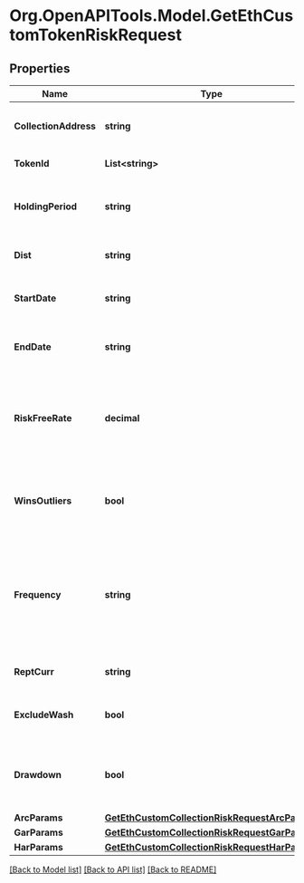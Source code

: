 # Org.OpenAPITools.Model.GetEthCustomTokenRiskRequest

## Properties

Name | Type | Description | Notes
------------ | ------------- | ------------- | -------------
**CollectionAddress** | **string** | The contract address of the token collection. | 
**TokenId** | **List&lt;string&gt;** | The id(s) for the token(s). | 
**HoldingPeriod** | **string** | The holding period to evaluate risk for, e.g. &#x60;12M&#x60; | 
**Dist** | **string** | Return distribution assumed. | [optional] 
**StartDate** | **string** | The start date to pull data for calculations | [optional] 
**EndDate** | **string** | The end date to pull data for calculations | [optional] 
**RiskFreeRate** | **decimal** | The rate of return for an asset deemed risk free in the contemplated holding period | [optional] 
**WinsOutliers** | **bool** | Whether to winsorize time series outliers prior to calculating risk | [optional] 
**Frequency** | **string** | The interval at which to calculate returns to base the forecasts upon, e.g. &#x60;1D&#x60; for daily, &#x60;1M&#x60; for monthly etc. | [optional] 
**ReptCurr** | **string** | The currency to report results in | [optional] 
**ExcludeWash** | **bool** | Exclude suspected wash transactions? | [optional] 
**Drawdown** | **bool** | If true, report drawdown volatility (based on negative returns only). | [optional] 
**ArcParams** | [**GetEthCustomCollectionRiskRequestArcParams**](GetEthCustomCollectionRiskRequestArcParams.md) |  | [optional] 
**GarParams** | [**GetEthCustomCollectionRiskRequestGarParams**](GetEthCustomCollectionRiskRequestGarParams.md) |  | [optional] 
**HarParams** | [**GetEthCustomCollectionRiskRequestHarParams**](GetEthCustomCollectionRiskRequestHarParams.md) |  | [optional] 

[[Back to Model list]](../README.md#documentation-for-models) [[Back to API list]](../README.md#documentation-for-api-endpoints) [[Back to README]](../README.md)

